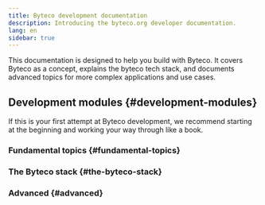 ```yaml
---
title: Byteco development documentation
description: Introducing the byteco.org developer documentation.
lang: en
sidebar: true
---
```


This documentation is designed to help you build with Byteco. It covers Byteco as a concept, explains the byteco tech stack, and documents advanced topics for more complex applications and use cases.


## Development modules {#development-modules}

If this is your first attempt at Byteco development, we recommend starting at the beginning and working your way through like a book.

### Fundamental topics {#fundamental-topics}



### The Byteco stack {#the-byteco-stack}



### Advanced {#advanced}


